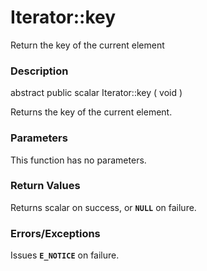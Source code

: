Iterator::key
=============

Return the key of the current element

### Description

<span class="modifier">abstract</span> <span
class="modifier">public</span> <span class="type">scalar</span> <span
class="methodname">Iterator::key</span> ( <span
class="methodparam">void</span> )

Returns the key of the current element.

### Parameters

This function has no parameters.

### Return Values

Returns <span class="type">scalar</span> on success, or **`NULL`** on
failure.

### Errors/Exceptions

Issues **`E_NOTICE`** on failure.
